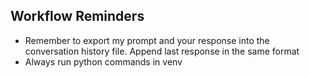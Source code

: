 ## Workflow Reminders
- Remember to export my prompt and your response into the conversation history file. Append last response in the same format
- Always run python commands in venv